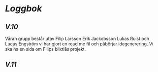 # *Loggbok* 
## *V.10*
Våran grupp består utav Filip Larsson Erik Jackobsson Lukas Ruist och Lucas Engström
vi har gjort en read me fil och påbörjar idegenerering. Vi ska ha en sida om Filips blixtlås projekt. 
## *V.11*
